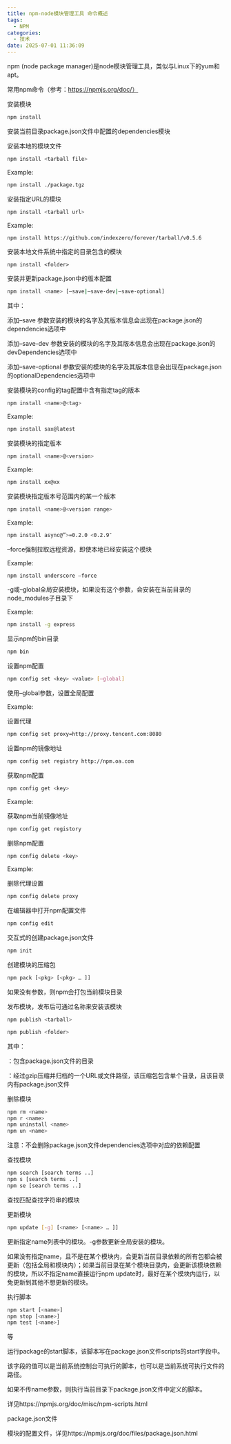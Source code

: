 ```yaml
---
title: npm-node模块管理工具 命令概述
tags:
  - NPM
categories:
  - 技术
date: 2025-07-01 11:36:09
---
```


npm (node package manager)是node模块管理工具，类似与Linux下的yum和apt。

常用npm命令（参考：https://npmjs.org/doc/）

安装模块

```bash
npm install
```

安装当前目录package.json文件中配置的dependencies模块

安装本地的模块文件

```bash
npm install <tarball file>
```

Example:

```bash
npm install ./package.tgz
```

安装指定URL的模块

```bash
npm install <tarball url>
```

Example:

```bash
npm install https://github.com/indexzero/forever/tarball/v0.5.6
```

安装本地文件系统中指定的目录包含的模块

```bashbash
npm install <folder>
```

安装并更新package.json中的版本配置

```bash
npm install <name> [–save|–save-dev|–save-optional]
```

其中：

添加–save 参数安装的模块的名字及其版本信息会出现在package.json的dependencies选项中

添加–save-dev 参数安装的模块的名字及其版本信息会出现在package.json的devDependencies选项中

添加–save-optional 参数安装的模块的名字及其版本信息会出现在package.json的optionalDependencies选项中

安装模块的config的tag配置中含有指定tag的版本

```bash
npm install <name>@<tag>
```

Example:

```bash
npm install sax@latest
```

安装模块的指定版本

```bash
npm install <name>@<version>
```

Example:

```bash
npm install xx@xx
```

安装模块指定版本号范围内的某一个版本

```bash
npm install <name>@<version range>
```

Example:

```bash
npm install async@”>=0.2.0 <0.2.9″
```

–force强制拉取远程资源，即使本地已经安装这个模块

Example:

```bash
npm install underscore –force
```

-g或–global全局安装模块，如果没有这个参数，会安装在当前目录的node\_modules子目录下

Example:

```bash
npm install -g express
```

显示npm的bin目录

```bash
npm bin
```

设置npm配置

```bash
npm config set <key> <value> [–global]
```

使用–global参数，设置全局配置

Example:

设置代理

```bash
npm config set proxy=http://proxy.tencent.com:8080
```

设置npm的镜像地址

```bash
npm config set registry http://npm.oa.com
```

获取npm配置

```bash
npm config get <key>
```

Example:

获取npm当前镜像地址

```bash
npm config get registory
```

删除npm配置

```bash
npm config delete <key>
```

Example:

删除代理设置

```bash
npm config delete proxy
```

在编辑器中打开npm配置文件

```bash
npm config edit
```

交互式的创建package.json文件

```bash
npm init
```

创建模块的压缩包

```bash
npm pack [<pkg> [<pkg> … ]]
```

如果没有参数，则npm会打包当前模块目录

发布模块，发布后可通过名称来安装该模块

```bash
npm publish <tarball>
```

```bash
npm publish <folder>
```

其中：

<folder>：包含package.json文件的目录

<tarball>：经过gzip压缩并归档的一个URL或文件路径，该压缩包包含单个目录，且该目录内有package.json文件

删除模块

```bash
npm rm <name>
npm r <name>
npm uninstall <name>
npm un <name>
```

注意：不会删除package.json文件dependencies选项中对应的依赖配置

查找模块

```bash
npm search [search terms ..]
npm s [search terms ..]
npm se [search terms ..]
```

查找匹配查找字符串的模块

更新模块

```bash
npm update [-g] [<name> [<name> … ]]
```

更新指定name列表中的模块。-g参数更新全局安装的模块。

如果没有指定name，且不是在某个模块内，会更新当前目录依赖的所有包都会被更新（包括全局和模块内）；如果当前目录在某个模块目录内，会更新该模块依赖的模块，所以不指定name直接运行npm update时，最好在某个模块内运行，以免更新到其他不想更新的模块。

执行脚本

```bash
npm start [<name>]
npm stop [<name>]
npm test [<name>]
```

等

运行package的start脚本，该脚本写在package.json文件scripts的start字段中。

该字段的值可以是当前系统控制台可执行的脚本，也可以是当前系统可执行文件的路径。

如果不传name参数，则执行当前目录下package.json文件中定义的脚本。

详见https://npmjs.org/doc/misc/npm-scripts.html

package.json文件

模块的配置文件，详见https://npmjs.org/doc/files/package.json.html


